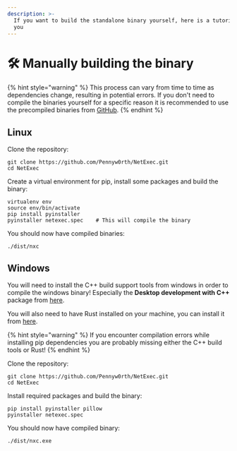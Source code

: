 ```yaml
---
description: >-
  If you want to build the standalone binary yourself, here is a tutorial for
  you
---
```


# 🛠 Manually building the binary



{% hint style="warning" %}
This process can vary from time to time as dependencies change, resulting in potential errors. If you don't need to compile the binaries yourself for a specific reason it is recommended to use the precompiled binaries from [GitHub](https://github.com/Pennyw0rth/NetExec/releases).
{% endhint %}

## Linux

Clone the repository:

```
git clone https://github.com/Pennyw0rth/NetExec.git
cd NetExec
```

Create a virtual environment for pip, install some packages and build the binary:

```
virtualenv env
source env/bin/activate
pip install pyinstaller
pyinstaller netexec.spec    # This will compile the binary
```

You should now have compiled binaries:

```
./dist/nxc
```

## Windows

You will need to install the C++ build support tools from windows in order to compile the windows binary! Especially the **Desktop development with C++** package from [here](https://learn.microsoft.com/en-us/cpp/build/vscpp-step-0-installation?view=msvc-170#step-4---choose-workloads).

You will also need to have Rust installed on your machine, you can install it from [here](https://www.rust-lang.org/tools/install).

{% hint style="warning" %}
If you encounter compilation errors while installing pip dependencies you are probably missing either the C++ build tools or Rust!
{% endhint %}

Clone the repository:

```
git clone https://github.com/Pennyw0rth/NetExec.git
cd NetExec
```

Install required packages and build the binary:

```
pip install pyinstaller pillow
pyinstaller netexec.spec
```

You should now have compiled binary:

```
./dist/nxc.exe
```
